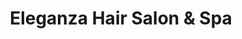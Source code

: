 ---
title: "Eleganza Hair Salon & Spa"
url: /etobicoke/eleganza-hair-salon-und-spa/
shop: Friseur
---